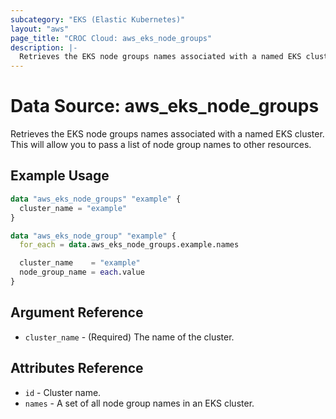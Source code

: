 ```yaml
---
subcategory: "EKS (Elastic Kubernetes)"
layout: "aws"
page_title: "CROC Cloud: aws_eks_node_groups"
description: |-
  Retrieves the EKS node groups names associated with a named EKS cluster.
---
```


# Data Source: aws_eks_node_groups

Retrieves the EKS node groups names associated with a named EKS cluster. This will allow you to pass a list of node group names to other resources.

## Example Usage

```terraform
data "aws_eks_node_groups" "example" {
  cluster_name = "example"
}

data "aws_eks_node_group" "example" {
  for_each = data.aws_eks_node_groups.example.names

  cluster_name    = "example"
  node_group_name = each.value
}
```

## Argument Reference

* `cluster_name` - (Required) The name of the cluster.

## Attributes Reference

* `id` - Cluster name.
* `names` - A set of all node group names in an EKS cluster.
